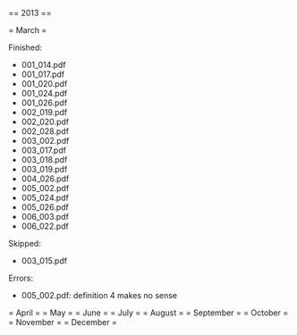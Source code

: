  == 2013 ==
 
 = March =

Finished:
 
- 001_014.pdf
- 001_017.pdf
- 001_020.pdf
- 001_024.pdf
- 001_026.pdf
- 002_019.pdf
- 002_020.pdf
- 002_028.pdf
- 003_002.pdf
- 003_017.pdf
- 003_018.pdf
- 003_019.pdf
- 004_026.pdf
- 005_002.pdf
- 005_024.pdf
- 005_026.pdf
- 006_003.pdf
- 006_022.pdf

Skipped:

- 003_015.pdf

Errors:

- 005_002.pdf: definition 4 makes no sense

 = April =
 = May =
 = June =
 = July =
 = August =
 = September =
 = October =
 = November =
 = December =
